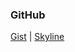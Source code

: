 ### GitHub

[Gist](https://gist.github.com/radialsource)
| 
[Skyline](https://skyline.github.com/radialsource/2020)


<!--
### Hi there 👋

**radialsource/radialsource** is a ✨ _special_ ✨ repository because its `README.md` (this file) appears on your GitHub profile.

Here are some ideas to get you started:

- 🔭 I’m currently working on ...
- 🌱 I’m currently learning ...
- 👯 I’m looking to collaborate on ...
- 🤔 I’m looking for help with ...
- 💬 Ask me about ...
- 📫 How to reach me: ...
- 😄 Pronouns: ...
- ⚡ Fun fact: ...
-->
